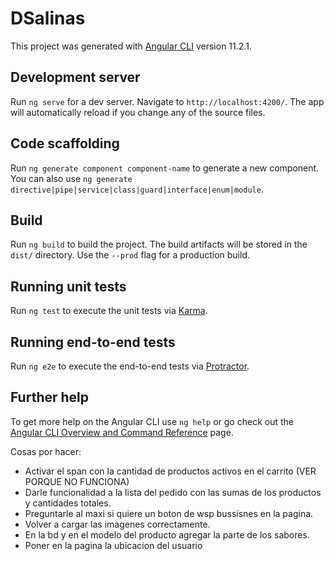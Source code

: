 # DSalinas

This project was generated with [Angular CLI](https://github.com/angular/angular-cli) version 11.2.1.

## Development server

Run `ng serve` for a dev server. Navigate to `http://localhost:4200/`. The app will automatically reload if you change any of the source files.

## Code scaffolding

Run `ng generate component component-name` to generate a new component. You can also use `ng generate directive|pipe|service|class|guard|interface|enum|module`.

## Build

Run `ng build` to build the project. The build artifacts will be stored in the `dist/` directory. Use the `--prod` flag for a production build.

## Running unit tests

Run `ng test` to execute the unit tests via [Karma](https://karma-runner.github.io).

## Running end-to-end tests

Run `ng e2e` to execute the end-to-end tests via [Protractor](http://www.protractortest.org/).

## Further help

To get more help on the Angular CLI use `ng help` or go check out the [Angular CLI Overview and Command Reference](https://angular.io/cli) page.


Cosas por hacer:
* Activar el span con la cantidad de productos activos en el carrito (VER PORQUE NO FUNCIONA)
* Darle funcionalidad a la lista del pedido con las sumas de los productos y cantidades totales.
* Preguntarle al maxi si quiere un boton de wsp bussisnes en la pagina.
* Volver a cargar las imagenes correctamente.
* En la bd y en el modelo del producto agregar la parte de los sabores.
* Poner en la pagina la ubicacion del usuario
